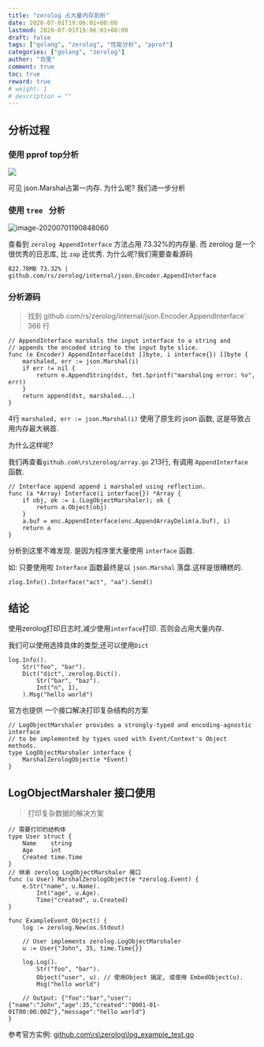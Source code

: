 ```yaml
---
title: "zerolog 占大量内存剖析"
date: 2020-07-01T19:06:01+08:00
lastmod: 2020-07-01T19:06:01+08:00
draft: false
tags: ["golang", "zerolog", "性能分析", "pprof"]
categories: ["golang", "zerolog"]
author: "百里"
comment: true
toc: true
reward: true
# weight: 1
# description = ""
---
```


## 分析过程

### 使用 pprof top分析 

![](http://img.sgfoot.com/b/20200701190658.png?imageslim)

可见 json.Marshal占第一内存. 为什么呢? 我们进一步分析

### 使用 `tree ` 分析

![image-20200701190848060](http://img.sgfoot.com/b/20200701190849.png?imageslim)

查看到 `zerolog AppendInterface` 方法占用 73.32%的内存量. 而 zerolog 是一个很优秀的日志库, 比 `zap` 还优秀. 为什么呢?我们需要查看源码

```
822.70MB 73.32% |   github.com/rs/zerolog/internal/json.Encoder.AppendInterface
```

### 分析源码

> 找到 github.com/rs/zerolog/internal/json.Encoder.AppendInterface` 366 行

```
// AppendInterface marshals the input interface to a string and
// appends the encoded string to the input byte slice.
func (e Encoder) AppendInterface(dst []byte, i interface{}) []byte {
	marshaled, err := json.Marshal(i)
	if err != nil {
		return e.AppendString(dst, fmt.Sprintf("marshaling error: %v", err))
	}
	return append(dst, marshaled...)
}
```

4行 `marshaled, err := json.Marshal(i)` 使用了原生的 json 函数, 这是导致占用内存最大祸首.

为什么这样呢? 

我们再查看`github.com\rs\zerolog/array.go` 213行, 有调用 `AppendInterface` 函数.

```
// Interface append append i marshaled using reflection.
func (a *Array) Interface(i interface{}) *Array {
	if obj, ok := i.(LogObjectMarshaler); ok {
		return a.Object(obj)
	}
	a.buf = enc.AppendInterface(enc.AppendArrayDelim(a.buf), i)
	return a
}
```

分析到这里不难发现. 是因为程序里大量使用 `interface` 函数.

如:  只要使用啦 `Interface` 函数最终是以 `json.Marshal` 落盘.这样是很糟糕的. 

```
zlog.Info().Interface("act", "aa").Send()
```

## 结论

使用zerolog打印日志时,减少使用`interface`打印. 否则会占用大量内存.

我们可以使用选择具体的类型,还可以使用`Dict`

```
log.Info().
    Str("foo", "bar").
    Dict("dict", zerolog.Dict().
        Str("bar", "baz").
        Int("n", 1),
    ).Msg("hello world")
```

官方也提供 一个接口解决打印复杂结构的方案

```
// LogObjectMarshaler provides a strongly-typed and encoding-agnostic interface
// to be implemented by types used with Event/Context's Object methods.
type LogObjectMarshaler interface {
	MarshalZerologObject(e *Event)
}
```

## LogObjectMarshaler 接口使用

> 打印复杂数据的解决方案

````
// 需要打印的结构体
type User struct {
	Name    string
	Age     int
	Created time.Time
}
// 继承 zerolog LogObjectMarshaler 接口
func (u User) MarshalZerologObject(e *zerolog.Event) {
	e.Str("name", u.Name).
		Int("age", u.Age).
		Time("created", u.Created)
}

func ExampleEvent_Object() {
	log := zerolog.New(os.Stdout)

	// User implements zerolog.LogObjectMarshaler
	u := User{"John", 35, time.Time{}}

	log.Log().
		Str("foo", "bar").
		Object("user", u). // 使用Object 搞定, 或使用 EmbedObject(u).
		Msg("hello world")

	// Output: {"foo":"bar","user":{"name":"John","age":35,"created":"0001-01-01T00:00:00Z"},"message":"hello world"}
}
````

参考官方实例: [github.com\rs\zerolog\log_example_test.go](github.com\rs\zerolog\log_example_test.go)